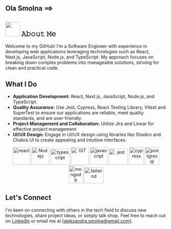 ## Ola Smolna ==> 

## <img src="https://github.com/TheDudeThatCode/TheDudeThatCode/blob/master/Assets/Developer.gif" width="45" /> 𝙰𝚋𝚘𝚞𝚝 𝙼𝚎

Welcome to my GitHub! I'm a Software Engineer with experience in developing web applications leveraging technologies such as React, Next.js, JavaScript, Node.js, and TypeScript. My approach focuses on breaking down complex problems into manageable solutions, striving for clean and practical code.

## What I Do

- **Application Development:** React, Next.js, JavaScript, Node.js, and TypeScript.
- **Quality Assurance:** Use Jest, Cypress, React Testing Library, Vitest and SuperTest to ensure our applications are reliable, meet quality standards, and are user-friendly.
- **Project Management and Collaboration:** Utilize Jira and Linear for effective project management
- **UI/UX Design:** Engage in UI/UX design using libraries like Shadcn and Chakra UI to create appealing and intuitive interfaces.

<p align="center">
      <img src="https://www.vectorlogo.zone/logos/reactjs/reactjs-icon.svg" alt="react" width="55" height="55"/>
      <img src="https://www.vectorlogo.zone/logos/nodejs/nodejs-icon.svg" alt="Nodejs" width="55" height="55"/>
      <img src="https://www.vectorlogo.zone/logos/typescriptlang/typescriptlang-icon.svg" alt="typescript" width="60" height="50"/>
      <img src="https://www.vectorlogo.zone/logos/git-scm/git-scm-icon.svg" alt="GIT" width="55" height="55"/> 
      <img src="https://www.vectorlogo.zone/logos/javascript/javascript-icon.svg" alt="javascript" width="55" height="55"/>
      <img src="https://www.vectorlogo.zone/logos/jestjsio/jestjsio-icon.svg" alt="jest" width="60" height="50"/>
      <img src="https://github.com/gilbarbara/logos/blob/main/logos/cypress-icon.svg" alt="cypress" width="45" height="55"/>
      <img src="https://www.vectorlogo.zone/logos/postgresql/postgresql-icon.svg" alt="postgresql" width="45" height="55"/>
      <img src="https://www.vectorlogo.zone/logos/mongodb/mongodb-icon.svg" alt="mongodb" width="45" height="55"/>
      <img src="https://www.vectorlogo.zone/logos/tailwindcss/tailwindcss-icon.svg" alt="tailwind" width="60" height="50"/>
</p>


## Let's Connect

I'm keen on connecting with others in the tech field to discuss new technologies, share project ideas, or simply talk shop. Feel free to reach out on [LinkedIn](https://www.linkedin.com/in/ola-smolna/) or email me at [aleksandra.smolna@gmail.com].

